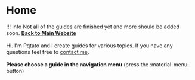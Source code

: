 # Home
!!! info
    Not all of the guides are finished yet and more should be added soon.
**[Back to Main Website](//pqtato.pw)**<br/><br/>
Hi. I'm Pqtato and I create guides for various topics. If you have any questions feel free to [contact me](//pqtato.pw/contactme).
<br/><br/>**Please choose a guide in the navigation menu** (press the :material-menu: button)
